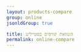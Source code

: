 ```yaml
---
layout: products-compare
group: online
jsonldGroup: true

title: השוואת קורסים בסטיילינג
permalink: online-compare
---
```

